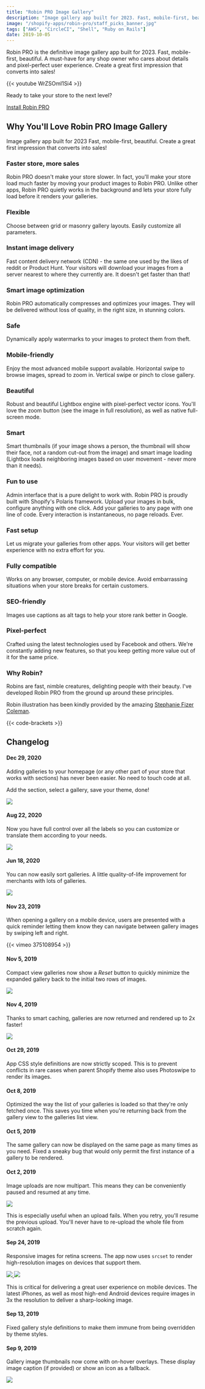 ```yaml
---
title: "Robin PRO Image Gallery"
description: "Image gallery app built for 2023. Fast, mobile-first, beautiful. Create a great first impression that converts into sales!"
image: "/shopify-apps/robin-pro/staff_picks_banner.jpg"
tags: ["AWS", "CircleCI", "Shell", "Ruby on Rails"]
date: 2019-10-05
---
```


<p class="app__content--pitch">
  Robin PRO is the definitive image gallery app built for 2023. Fast,
  mobile-first, beautiful. A must-have for any shop owner who cares about
  details and pixel-perfect user experience. Create a great first impression
  that converts into sales!
</p>

{{< youtube WrZSOml1Si4 >}}

<p class="app__content--pitch">
  Ready to take your store to the next level?
</p>

<div class="text-center app__cta--wrapper">
  <a title="Robin PRO Image Gallery" href="https://apps.shopify.com/robin-pro-image-gallery" target="_blank" rel="noopener" class="app__cta">Install Robin PRO</a>
</div>

## Why You'll Love Robin PRO Image Gallery

Image gallery app built for 2023
Fast, mobile-first, beautiful. Create a great first impression that converts into sales!

### Faster store, more sales

Robin PRO doesn't make your store slower. In fact, you'll make your store load much faster by moving your product images to Robin PRO. Unlike other apps, Robin PRO quietly works in the background and lets your store fully load before it renders your galleries.

### Flexible

Choose between grid or masonry gallery layouts. Easily customize all parameters.

### Instant image delivery

Fast content delivery network (CDN) - the same one used by the likes of reddit or Product Hunt. Your visitors will download your images from a server nearest to where they currently are. It doesn't get faster than that!

### Smart image optimization

Robin PRO automatically compresses and optimizes your images. They will be delivered without loss of quality, in the right size, in stunning colors.

### Safe

Dynamically apply watermarks to your images to protect them from theft.

### Mobile-friendly

Enjoy the most advanced mobile support available. Horizontal swipe to browse images, spread to zoom in. Vertical swipe or pinch to close gallery.

### Beautiful

Robust and beautiful Lightbox engine with pixel-perfect vector icons. You'll love the zoom button (see the image in full resolution), as well as native full-screen mode.

### Smart

Smart thumbnails (if your image shows a person, the thumbnail will show their face, not a random cut-out from the image) and smart image loading (Lightbox loads neighboring images based on user movement - never more than it needs).

### Fun to use

Admin interface that is a pure delight to work with. Robin PRO is proudly built with Shopify's Polaris framework. Upload your images in bulk, configure anything with one click. Add your galleries to any page with one line of code. Every interaction is instantaneous, no page reloads. Ever.

### Fast setup

Let us migrate your galleries from other apps. Your visitors will get better experience with no extra effort for you.

### Fully compatible

Works on any browser, computer, or mobile device. Avoid embarrassing situations when your store breaks for certain customers.

### SEO-friendly

Images use captions as alt tags to help your store rank better in Google.

### Pixel-perfect

Crafted using the latest technologies used by Facebook and others. We're constantly adding new features, so that you keep getting more value out of it for the same price.

### Why Robin?

Robins are fast, nimble creatures, delighting people with their beauty. I've developed Robin PRO from the ground up around these principles.

Robin illustration has been kindly provided by the amazing <a href="http://stephaniefizercoleman.com/" target="_blank" rel="noopener">Stephanie Fizer Coleman</a>.

{{< code-brackets >}}

## Changelog

#### Dec 29, 2020

Adding galleries to your homepage (or any other part of your store that works with sections)
has never been easier. No need to touch code at all.

Add the section, select a gallery, save your theme, done!

<a class="app__thumbnail--link" alt="multipart image gallery uploads"
   href="/shopify-apps/robin-pro/sections.gif">
<img src="/shopify-apps/robin-pro/sections.gif" class="app__thumbnail">
</a>

#### Aug 22, 2020

Now you have full control over all the labels so you can customize or translate them according to your needs.

<a class="app__thumbnail--link" alt="multipart image gallery uploads"
   href="/shopify-apps/robin-pro/labels.gif">
<img src="/shopify-apps/robin-pro/labels.gif" class="app__thumbnail">
</a>

#### Jun 18, 2020

You can now easily sort galleries. A little quality-of-life improvement for merchants with lots of galleries.

<a class="app__thumbnail--link" alt="multipart image gallery uploads"
   href="/shopify-apps/robin-pro/galleries_sort.gif">
<img src="/shopify-apps/robin-pro/galleries_sort.gif" class="app__thumbnail">
</a>

#### Nov 23, 2019

When opening a gallery on a mobile device, users are presented with a quick
reminder letting them know they can navigate between gallery images
by swiping left and right.

{{< vimeo 375108954 >}}

#### Nov 5, 2019

Compact view galleries now show a _Reset_ button to quickly minimize the expanded
gallery back to the initial two rows of images.

<a class="app__thumbnail--link" alt="gallery reset button"
   href="/shopify-apps/robin-pro/reset.png">
<img src="/shopify-apps/robin-pro/reset.png" class="app__thumbnail">
</a>

#### Nov 4, 2019

Thanks to smart caching, galleries are now returned and rendered up to 2x faster!

<a class="app__thumbnail--link" alt="faster gallery response with caching"
   href="/shopify-apps/robin-pro/caching.png">
<img src="/shopify-apps/robin-pro/caching.png" class="app__thumbnail">
</a>

#### Oct 29, 2019

App CSS style definitions are now strictly scoped. This is to prevent conflicts in rare
cases when parent Shopify theme also uses Photoswipe to render its images.

#### Oct 8, 2019

Optimized the way the list of your galleries is loaded so that they're only
fetched once. This saves you time when you're returning back from the gallery view
to the galleries list view.

#### Oct 5, 2019

The same gallery can now be displayed on the same page as many times as you need.
Fixed a sneaky bug that would only permit the first instance of a gallery to
be rendered.

#### Oct 2, 2019

Image uploads are now multipart. This means they can be conveniently paused
and resumed at any time.

<a class="app__thumbnail--link" alt="multipart image gallery uploads"
   href="/shopify-apps/robin-pro/multipart.gif">
<img src="/shopify-apps/robin-pro/multipart.gif" class="app__thumbnail">
</a>

This is especially useful when an upload fails. When you retry, you'll resume
the previous upload. You'll never have to re-upload the whole file from scratch
again.

#### Sep 24, 2019

Responsive images for retina screens. The app now uses `srcset` to render
high-resolution images on devices that support them.

<a class="app__thumbnail--link" alt="responsive images retina before"
  href="https://aebscdbgsm.cloudimg.io/v7/_klimoio_/robin-pro/before_gallery.png">
<img src="https://aebscdbgsm.cloudimg.io/v7/_klimoio_/robin-pro/before_gallery.png?w=250&h=250" class="app__thumbnail">
</a>
<a class="app__thumbnail--link" alt="responsive images retina after"
  href="https://aebscdbgsm.cloudimg.io/v7/_klimoio_/robin-pro/after_gallery.png">
<img src="https://aebscdbgsm.cloudimg.io/v7/_klimoio_/robin-pro/after_gallery.png?w=250&h=250" class="app__thumbnail">
</a>

This is critical for delivering a great user experience on mobile devices. The
latest iPhones, as well as most high-end Android devices require images in 3x the
resolution to deliver a sharp-looking image.

#### Sep 13, 2019

Fixed gallery style definitions to make them immune from being overridden by theme styles.

#### Sep 9, 2019

Gallery image thumbnails now come with on-hover overlays. These display image
caption (if provided) or show an icon as a fallback.

<a class="app__thumbnail--link" alt="image gallery thumbnail overlay"
href="/shopify-apps/robin-pro/overlay.gif">
<img src="/shopify-apps/robin-pro/overlay.gif" class="app__thumbnail">
</a>
